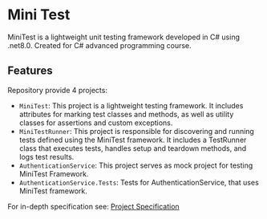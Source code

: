 # Mini Test

MiniTest is a lightweight unit testing framework developed in C# using .net8.0. Created for C# advanced programming course.

## Features

Repository provide 4 projects:
- `MiniTest`: This project is a lightweight testing framework. It includes attributes for marking test classes and methods, as well as utility classes for assertions and custom exceptions.
- `MiniTestRunner`: This project is responsible for discovering and running tests defined using the MiniTest framework. It includes a TestRunner class that executes tests, handles setup and teardown methods, and logs test results.
- `AuthenticationService`: This project serves as mock project for testing MiniTest Framework.
- `AuthenticationService.Tests`: Tests for AuthenticationService, that uses MiniTest framework.

For in-depth specification see: [Project Specification](Project01.md)
